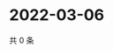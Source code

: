 # 2022-03-06

共 0 条

<!-- BEGIN WEIBO -->
<!-- 最后更新时间 Sun Mar 06 2022 20:14:35 GMT+0800 (China Standard Time) -->

<!-- END WEIBO -->

